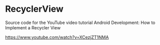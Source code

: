 # RecyclerView

Source code for the YouTube video tutorial Android Development: How to Implement a Recycler View

https://www.youtube.com/watch?v=XCezjZT1NMA
